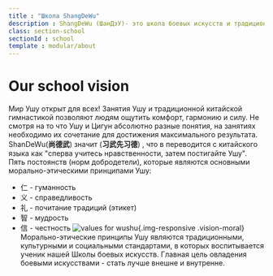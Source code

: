 ```yaml
---
title : "Школа ShangDeWu"
description : ShangDeWu (ШанДэУ)- это школа боевых искусств и традиционной китайской гимнастики. У нас применяются самые эффективные методы и новейшие техники обучения Ушу, Тайцзицюань и Цигун, в соответствии с китайскими традициями и философией. Наши программы занятий для детей и молодежи созданы на основе официальной программы Международной федерации ушу (IWUF). Занятия для взрослых предполагают изучение традиционной китайской гимнастики Тайцзицюань, оздоровительной дыхательной гимнастики Цигун, системы Даоин и других практик, улучшающих физическое и духовное состояние человека. Данные практики успешно применяются и пользуются огромной популярностью не только в Китае, но и во всем мире.
class: section-school
sectionId : school
template : modular/about
---
```

  # Our school vision
Мир Ушу открыт для всех! Занятия Ушу и традиционной китайской гимнастикой позволяют людям ощутить комфорт, гармонию и силу. Не смотря на то что Ушу и Цигун абсолютно разные понятия, на занятиях необходимо их сочетание для достижения максимального результата.
ShanDeWu(**尚德武**) значит (**习武先习德**) , что в переводится с китайского языка как "сперва учитесь нравственности, затем постигайте Ушу".
Пять постоянств (норм добродетели), которые являются основными морально-этическими принципами Ушу:
* 仁 - гуманность
* 义 - справедливость
* 礼 - почитание традиций (этикет)
* 智 - мудрость
* 信 - честность
![ values for wushu](/images/about/moral.jpg){.img-responsive .vision-moral}
Морально-этические принципы Ушу являются традиционными, культурными и социальными стандартами, в которых воспитывается ученик нашей Школы боевых искусств. Главная цель овладения боевыми искусствами - стать лучше внешне и внутренне.
